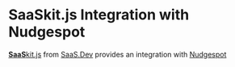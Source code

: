 
# **SaaS**kit.js Integration with Nudgespot

[**SaaS**kit.js](https://saaskit.js.org) from [SaaS.Dev](https://saas.dev) provides an integration with [Nudgespot](https://saaskit.js.org/integrations/nudgespot)
